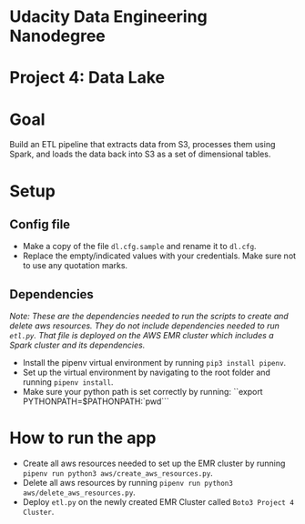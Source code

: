 # Udacity Data Engineering Nanodegree
# Project 4: Data Lake

# Goal

Build an ETL pipeline that extracts data from S3, 
processes them using Spark, and loads the data back into S3 as a 
set of dimensional tables.

# Setup

## Config file
- Make a copy of the file `dl.cfg.sample` and rename it to `dl.cfg`.
- Replace the empty/indicated values with your credentials. 
  Make sure not to use any quotation marks.
  
## Dependencies
*Note: These are the dependencies needed to run the scripts
to create and delete aws resources. They do not include
dependencies needed to run `etl.py`. That file is deployed on 
the AWS EMR cluster which includes a Spark cluster and its dependencies.*
- Install the pipenv virtual environment by running `pip3 install pipenv`.
- Set up the virtual environment by navigating to the root folder
and running `pipenv install`.
- Make sure your python path is set correctly by running:
``export PYTHONPATH=$PATHONPATH:`pwd```

  
# How to run the app
- Create all aws resources needed to set up the EMR cluster by running `pipenv run python3 aws/create_aws_resources.py`.
- Delete all aws resources by running `pipenv run python3 aws/delete_aws_resources.py`.
- Deploy `etl.py` on the newly created EMR Cluster called `Boto3 Project 4 Cluster`.
